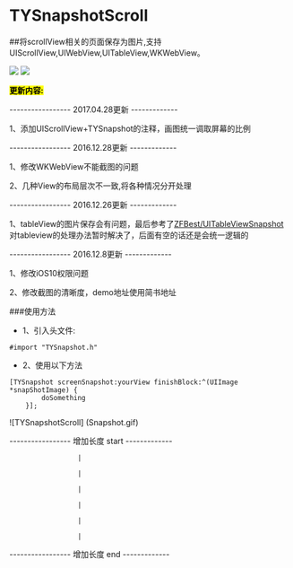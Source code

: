 # TYSnapshotScroll
##将scrollView相关的页面保存为图片,支持UIScrollView,UIWebView,UITableView,WKWebView。

[![](https://img.shields.io/badge/Supported-iOS7-4BC51D.svg?style=flat-square)](https://github.com/TonyReet/TYSnapshotScroll)
[![](https://img.shields.io/badge/Objc-compatible-4BC51D.svg?style=flat-square)](https://github.com/TonyReet/TYSnapshotScroll)

**<mark>更新内容:</mark>**

----------------- 2017.04.28更新 -------------

1、添加UIScrollView+TYSnapshot的注释，画图统一调取屏幕的比例


----------------- 2016.12.28更新 -------------

1、修改WKWebView不能截图的问题

2、几种View的布局层次不一致,将各种情况分开处理


----------------- 2016.12.26更新 -------------

1、tableView的图片保存会有问题，最后参考了[ZFBest/UITableViewSnapshot](https://github.com/ZFBest/UITableViewSnapshot)
对tableview的处理办法暂时解决了，后面有空的话还是会统一逻辑的


----------------- 2016.12.8更新 -------------

1、修改iOS10权限问题

2、修改截图的清晰度，demo地址使用简书地址


###使用方法
- 1、引入头文件:

```objc
#import "TYSnapshot.h"
```
- 2、使用以下方法

```objc
[TYSnapshot screenSnapshot:yourView finishBlock:^(UIImage *snapShotImage) {
        doSomething
    }];

```


![TYSnapshotScroll] (Snapshot.gif)

----------------- 增加长度 start -------------

                     |
                     
                     |
                     
                     |

                     |

                     |

                     |

----------------- 增加长度 end -------------
